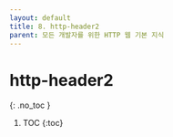 ```yaml
---
layout: default
title: 8. http-header2
parent: 모든 개발자를 위한 HTTP 웹 기본 지식
---
```


# http-header2
{: .no_toc }

1. TOC
{:toc}